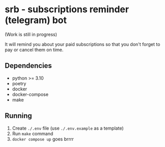 # srb - subscriptions reminder (telegram) bot
(Work is still in progress)

It will remind you about your paid subscriptions so that you don't forget to pay or cancel them on time.

## Dependencies
* python >= 3.10
* poetry
* docker
* docker-compose
* make

## Running
1. Create `./.env` file (use `./.env.example` as a template)
2. Run `make` command
3. `docker compose up` goes brrrr

